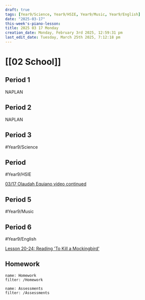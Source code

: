 ```yaml
---
draft: true
tags: [Year9/Science, Year9/HSIE, Year9/Music, Year9/English]
date: "2025-03-17"
this-week's-piano-lesson: 
title: 2025 03 17 Monday
creation_date: Monday, February 3rd 2025, 12:59:31 pm
last_edit_date: Tuesday, March 25th 2025, 7:12:18 pm
---
```


# [[02 School]]

## Period 1

NAPLAN

## Period 2

NAPLAN

## Period 3

#Year9/Science

## Period

#Year9/HSIE

[03/17 Olaudah Equiano video continued](https://classroom.google.com/c/NzQ4ODYwNjMyODE3/a/NzYxMzgwNTQ5Mjg4/details)

## Period 5

#Year9/Music

## Period 6

#Year9/English

[Lesson 20-24: Reading 'To Kill a Mockingbird'](https://classroom.google.com/c/NzQyMDEwNTQ1NDIx/m/NzU4NTA4MTIxMTYw/details)

## Homework

```todoist
name: Homework
filter: /Homework
```

```todoist
name: Assessments
filter: /Assessments
```
